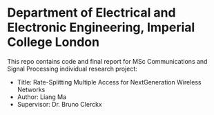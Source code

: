# Department of Electrical and Electronic Engineering, Imperial College London<br/>
This repo contains code and final report for MSc Communications and Signal Processing individual research project:<br/>
* Title: Rate-Splitting Multiple Access for NextGeneration Wireless Networks
* Author: Liang Ma
* Supervisor: Dr. Bruno Clerckx
